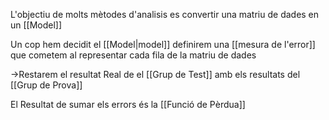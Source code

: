 L'objectiu de molts mètodes d'analisis es convertir una matriu de dades en un [[Model]]

Un cop hem decidit el [[Model|model]] definirem una [[mesura de l'error]] que cometem al representar cada fila de la matriu de dades

->Restarem el resultat Real de el [[Grup de Test]] amb els resultats del [[Grup de Prova]]

El Resultat de sumar els errors és la [[Funció de Pèrdua]]